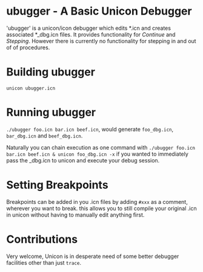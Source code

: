 # ubugger - A Basic Unicon Debugger
'ubugger' is a unicon/icon debugger which edits *.icn and creates associated *_dbg.icn files. It provides functionality for *Continue* and *Stepping*. However there is currently no functionality for stepping in and out of of procedures.

# Building ubugger
`unicon ubugger.icn`

# Running ubugger
`./ubugger foo.icn bar.icn beef.icn`, would generate `foo_dbg.icn`, `bar_dbg.icn` and `beef_dbg.icn`.
 
Naturally you can chain execution as one command with 
`./ubugger foo.icn bar.icn beef.icn & unicon foo_dbg.icn -x` if you wanted to immediately pass the _dbg.icn to unicon and execute your debug session.

# Setting Breakpoints
Breakpoints can be added in you .icn files by adding `#xxx` as a comment, wherever you want to break.
this allows you to still compile your original .icn in unicon without having to manually edit anything first.

# Contributions
Very welcome, Unicon is in desperate need of some better debugger facilities other than just `trace`.